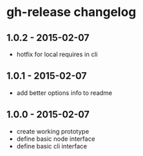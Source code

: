 # gh-release changelog

## 1.0.2 - 2015-02-07
* hotfix for local requires in cli

## 1.0.1 - 2015-02-07
* add better options info to readme

## 1.0.0 - 2015-02-07
* create working prototype
* define basic node interface
* define basic cli interface
